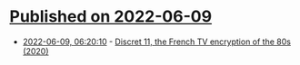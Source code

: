 # [Published on 2022-06-09](index.md)

* [2022-06-09, 06:20:10](https://news.ycombinator.com/item?id=31678081) - [Discret 11, the French TV encryption of the 80s (2020)](https://fabiensanglard.net/discret11/index.html)
